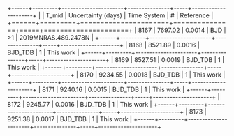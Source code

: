 +------+---------+----------------------+---------------+-----+---------------------+
|      |   T_mid |   Uncertainty (days) | Time System   | #   | Reference           |
+======+=========+======================+===============+=====+=====================+
| 8167 | 7697.02 |               0.0014 | BJD           | >1  | 2019MNRAS.489.2478N |
+------+---------+----------------------+---------------+-----+---------------------+
| 8168 | 8521.89 |               0.0016 | BJD_TDB       | 1   | This work           |
+------+---------+----------------------+---------------+-----+---------------------+
| 8169 | 8527.51 |               0.0019 | BJD_TDB       | 1   | This work           |
+------+---------+----------------------+---------------+-----+---------------------+
| 8170 | 9234.55 |               0.0018 | BJD_TDB       | 1   | This work           |
+------+---------+----------------------+---------------+-----+---------------------+
| 8171 | 9240.16 |               0.0015 | BJD_TDB       | 1   | This work           |
+------+---------+----------------------+---------------+-----+---------------------+
| 8172 | 9245.77 |               0.0016 | BJD_TDB       | 1   | This work           |
+------+---------+----------------------+---------------+-----+---------------------+
| 8173 | 9251.38 |               0.0017 | BJD_TDB       | 1   | This work           |
+------+---------+----------------------+---------------+-----+---------------------+